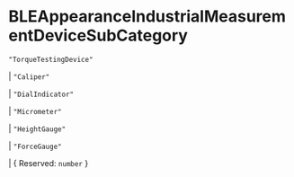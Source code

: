 # **BLEAppearanceIndustrialMeasurementDeviceSubCategory**

`"TorqueTestingDevice"`

| `"Caliper"`

| `"DialIndicator"`

| `"Micrometer"`

| `"HeightGauge"`

| `"ForceGauge"`

| { Reserved: `number` }
